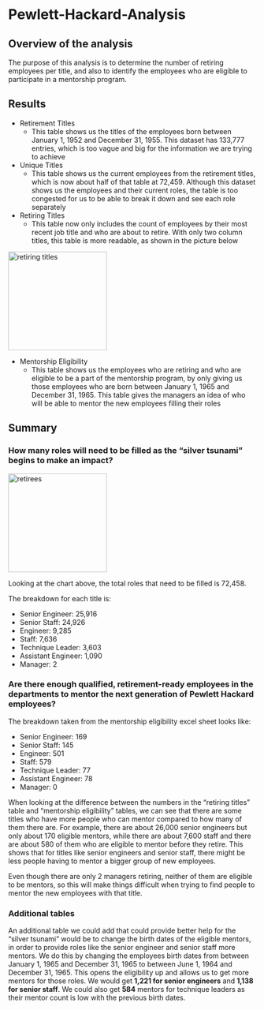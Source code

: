 # Pewlett-Hackard-Analysis
## Overview of the analysis
The purpose of this analysis is to determine the number of retiring employees per title, and also to identify the employees who are eligible to participate in a mentorship program.
## Results 
-	Retirement Titles
    - This table shows us the titles of the employees born between January 1, 1952 and December 31, 1955. This dataset has 133,777 entries, which is too vague and big for the information we are trying to achieve 
-	Unique Titles
    -	This table shows us the current employees from the retirement titles, which is now about half of that table at 72,459. Although this dataset shows us the employees and their current roles, the table is too congested for us to be able to break it down and see each role separately
-	Retiring Titles
    -	This table now only includes the count of employees by their most recent job title and who are about to retire. With only two column titles, this table is more readable, as shown in the picture below 
<img width="200" alt="retiring titles" src="https://user-images.githubusercontent.com/64383146/174540711-23a10025-447a-4b43-8eec-0f56a94b4ff4.png">

-	Mentorship Eligibility 
    - This table shows us the employees who are retiring and who are eligible to be a part of the mentorship program, by only giving us those employees who are born between January 1, 1965 and December 31, 1965. This table gives the managers an idea of who will be able to mentor the new employees filling their roles

## Summary 
### How many roles will need to be filled as the “silver tsunami” begins to make an impact?
<img width="200" alt="retirees" src="https://user-images.githubusercontent.com/64383146/174541961-007ee70c-cdc0-47c5-b691-c75261bf2470.png">

Looking at the chart above, the total roles that need to be filled is 72,458.

The breakdown for each title is:

- Senior Engineer:     25,916 
- Senior Staff:     24,926 
- Engineer:        9,285 
- Staff:       7,636 
- Technique Leader:        3,603 
- Assistant Engineer:        1,090 
- Manager:               2 

### Are there enough qualified, retirement-ready employees in the departments to mentor the next generation of Pewlett Hackard employees?

The breakdown taken from the mentorship eligibility excel sheet looks like:

- Senior Engineer:     169
- Senior Staff:     145 
- Engineer:        501 
- Staff:       579
- Technique Leader:        77
- Assistant Engineer:        78 
- Manager:              0 
  
When looking at the difference between the numbers in the “retiring titles” table and “mentorship eligibility” tables, we can see that there are some titles who have more people who can mentor compared to how many of them there are. For example, there are about 26,000 senior engineers but only about 170 eligible mentors, while there are about 7,600 staff and there are about 580 of them who are eligible to mentor before they retire. This shows that for titles like senior engineers and senior staff, there might be less people having to mentor a bigger group of new employees. 

Even though there are only 2 managers retiring, neither of them are eligible to be mentors, so this will make things difficult when trying to find people to mentor the new employees with that title.

### Additional tables

An additional table we could add that could provide better help for the “silver tsunami” would be to change the birth dates of the eligible mentors, in order to provide roles like the senior engineer and senior staff more mentors. We do this by changing the employees birth dates from between January 1, 1965 and December 31, 1965 to between June 1, 1964 and December 31, 1965. This opens the eligibility up and allows us to get more mentors for those roles. We would get **1,221 for senior engineers** and **1,138 for senior staff**. We could also get **584** mentors for technique leaders as their mentor count is low with the previous birth dates.

